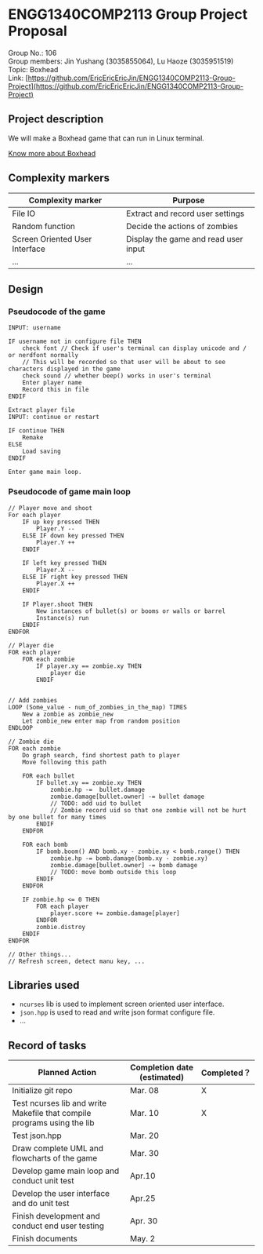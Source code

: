 # ENGG1340COMP2113 Group Project Proposal
Group No.: 106  
Group members: Jin Yushang (3035855064), Lu Haoze (3035951519)  
Topic: Boxhead  
Link: [https://github.com/EricEricEricJin/ENGG1340COMP2113-Group-Project](https://github.com/EricEricEricJin/ENGG1340COMP2113-Group-Project)

## Project description
We will make a Boxhead game that can run in Linux terminal. 

[Know more about Boxhead](https://boxhead.fandom.com/wiki/Boxhead:_2Play_Rooms)

## Complexity markers
| Complexity marker              | Purpose                              |
| ------------------------------ | ------------------------------------ |
| File IO                        | Extract and record user settings     |
| Random function                | Decide the actions of zombies        |
| Screen Oriented User Interface | Display the game and read user input |
| ...                            | ...                                  |


## Design
### Pseudocode of the game
```
INPUT: username

IF username not in configure file THEN 
    check font // Check if user's terminal can display unicode and / or nerdfont normally
    // This will be recorded so that user will be about to see characters displayed in the game 
    check sound // whether beep() works in user's terminal
    Enter player name
    Record this in file
ENDIF

Extract player file
INPUT: continue or restart 

IF continue THEN
    Remake
ELSE
    Load saving
ENDIF

Enter game main loop.
```

### Pseudocode of game main loop
```
// Player move and shoot
For each player
    IF up key pressed THEN
        Player.Y --
    ELSE IF down key pressed THEN
        Player.Y ++
    ENDIF

    IF left key pressed THEN
        Player.X --
    ELSE IF right key pressed THEN
        Player.X ++
    ENDIF

    IF Player.shoot THEN
        New instances of bullet(s) or booms or walls or barrel
        Instance(s) run
    ENDIF
ENDFOR

// Player die
FOR each player
    FOR each zombie
        IF player.xy == zombie.xy THEN
            player die
        ENDIF


// Add zombies
LOOP (Some_value - num_of_zombies_in_the_map) TIMES
    New a zombie as zombie_new
    Let zombie_new enter map from random position
ENDLOOP

// Zombie die
FOR each zombie
    Do graph search, find shortest path to player
    Move following this path

    FOR each bullet 
        IF bullet.xy == zombie.xy THEN
            zombie.hp -=  bullet.damage
            zombie.damage[bullet.owner] -= bullet damage
            // TODO: add uid to bullet
            // Zombie record uid so that one zombie will not be hurt by one bullet for many times 
        ENDIF
    ENDFOR

    FOR each bomb
        IF bomb.boom() AND bomb.xy - zombie.xy < bomb.range() THEN
            zombie.hp -= bomb.damage(bomb.xy - zombie.xy)
            zombie.damage[bullet.owner] -= bomb damage
            // TODO: move bomb outside this loop
        ENDIF
    ENDFOR

    IF zombie.hp <= 0 THEN
        FOR each player
            player.score += zombie.damage[player] 
        ENDFOR
        zombie.distroy
    ENDIF
ENDFOR

// Other things...
// Refresh screen, detect manu key, ...

```

## Libraries used
- `ncurses` lib is used to implement screen oriented user interface.
- `json.hpp` is used to read and write json format configure file.
- ...

## Record of tasks
| Planned Action                                                          | Completion date (estimated) | Completed？ |
| ----------------------------------------------------------------------- | --------------------------- | ----------- |
| Initialize git repo                                                     | Mar. 08                     | X           |
| Test ncurses lib and write Makefile that compile programs using the lib | Mar. 10                     | X           |
| Test json.hpp                                                           | Mar. 20                     |             |
| Draw complete UML and flowcharts of the game                            | Mar. 30                     |             |
| Develop game main loop and conduct unit test                            | Apr.10                      |             |
| Develop the user interface and do unit test                             | Apr.25                      |             |
| Finish development and conduct end user testing                         | Apr. 30                     |             |
| Finish documents                                                        | May. 2                      |             |
